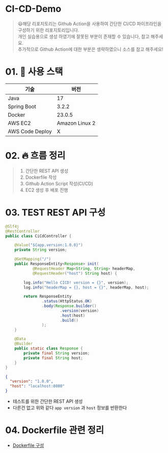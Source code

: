 # CI-CD-Demo

> 😃해당 리포지토리는 Github Action을 사용하여 간단한 CI/CD 파이프라인을 구성하기 위한 리포지토리입니다.  
> 개인 실습용으로 생성 하였기에 잘못된 부분이 존재할 수 있습니다, 참고 해주세요.  
> 추가적으로 Github Action에 대한 부분은 생략하였으니 소스를 참고 해주세요!

# 01. 🔨 사용 스택

| 기술              | 버전            |
|-----------------|---------------|
| Java            | 17            |
| Spring Boot     | 3.2.2         |
| Docker          | 23.0.5        |
| AWS EC2         | Amazon Linux 2 |
| AWS Code Deploy | X             |

# 02. 🔥 흐름 정리

> 1. 간단한 REST API 생성  
> 2. Dockerfile 작성  
> 3. Github Action Script 작성(CI/CD)  
> 4. EC2 생성 후 배포 진행

# 03. TEST REST API 구성

```java
@Slf4j
@RestController
public class CiCdController {

    @Value("${app.version:1.0.0}")
    private String version;

    @GetMapping("/")
    public ResponseEntity<Response> init(
            @RequestHeader Map<String, String> headerMap,
            @RequestHeader("host") String host) {

        log.info("Hello CICD! version = {}", version);
        log.info("headerMap = {}, host = {}", headerMap, host);

        return ResponseEntity
                .status(HttpStatus.OK)
                .body(Response.builder()
                        .version(version)
                        .host(host)
                        .build()
                );
    }

    @Data
    @Builder
    public static class Response {
        private final String version;
        private final String host;
    }
}
```

```json
{
  "version": "1.0.0",
  "host": "localhost:8080"
}
```

- 테스트를 위한 간단한 REST API 생성
- 다른건 없고 위와 같다 `app version` 과 `host` 정보를 반환한다

# 04. Dockerfile 관련 정리

- [Dockerfile 구성](./document/README.md)